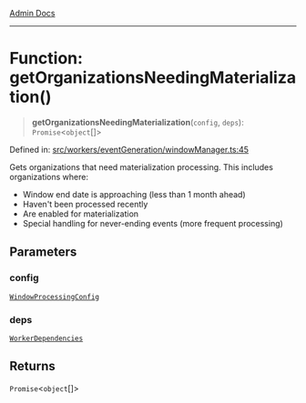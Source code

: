 [Admin Docs](/)

***

# Function: getOrganizationsNeedingMaterialization()

> **getOrganizationsNeedingMaterialization**(`config`, `deps`): `Promise`\<`object`[]\>

Defined in: [src/workers/eventGeneration/windowManager.ts:45](https://github.com/Sourya07/talawa-api/blob/ead7a48e0174153214ee7311f8b242ee1c1a12ca/src/workers/eventGeneration/windowManager.ts#L45)

Gets organizations that need materialization processing.
This includes organizations where:
- Window end date is approaching (less than 1 month ahead)
- Haven't been processed recently
- Are enabled for materialization
- Special handling for never-ending events (more frequent processing)

## Parameters

### config

[`WindowProcessingConfig`](../interfaces/WindowProcessingConfig.md)

### deps

[`WorkerDependencies`](../interfaces/WorkerDependencies.md)

## Returns

`Promise`\<`object`[]\>
